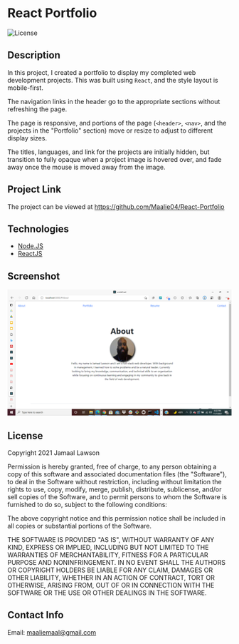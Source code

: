 # React Portfolio
![License](https://img.shields.io/badge/License-MIT-blue.svg "License Badge")

## Description
In this project, I created a portfolio to display my completed web development projects. This was built using ```React```, and the style layout is mobile-first.

The navigation links in the header go to the appropriate sections without refreshing the page.

The page is responsive, and portions of the page (```<header>```, ```<nav>```, and the projects in the "Portfolio" section) move or resize to adjust to different display sizes.

The titles, languages, and link for the projects are initially hidden, but transition to fully opaque when a project image is hovered over, and fade away once the mouse is moved away from the image.

## Project Link
The project can be viewed at <https://github.com/Maalie04/React-Portfolio>

## Technologies

* [Node.JS](https://nodejs.org/en/docs/)
* [ReactJS](https://reactjs.org/)


## Screenshot
![Jamaal Lawson's Portfolio ](./src/images/screenShot.png)

## License
Copyright 2021 Jamaal Lawson

Permission is hereby granted, free of charge, to any person obtaining a copy of this software and associated documentation files (the "Software"), to deal in the Software without restriction, including without limitation the rights to use, copy, modify, merge, publish, distribute, sublicense, and/or sell copies of the Software, and to permit persons to whom the Software is furnished to do so, subject to the following conditions:

The above copyright notice and this permission notice shall be included in all copies or substantial portions of the Software.

THE SOFTWARE IS PROVIDED "AS IS", WITHOUT WARRANTY OF ANY KIND, EXPRESS OR IMPLIED, INCLUDING BUT NOT LIMITED TO THE WARRANTIES OF MERCHANTABILITY, FITNESS FOR A PARTICULAR PURPOSE AND NONINFRINGEMENT. IN NO EVENT SHALL THE AUTHORS OR COPYRIGHT HOLDERS BE LIABLE FOR ANY CLAIM, DAMAGES OR OTHER LIABILITY, WHETHER IN AN ACTION OF CONTRACT, TORT OR OTHERWISE, ARISING FROM, OUT OF OR IN CONNECTION WITH THE SOFTWARE OR THE USE OR OTHER DEALINGS IN THE SOFTWARE.

## Contact Info
Email: maaliemaal@gmail.com